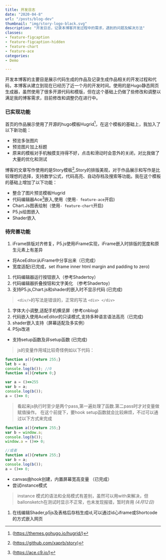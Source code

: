 ```yaml
---
title: 开发日志
date: "2020-04-8"
url: "/posts/blog-dev"
thumbnail: "img/story-logo-black.svg"
description: "开发日志，记录本博客开发过程中的需求，遇到的问题及解决方法"
classes:
- feature-figcaption
- feature-figcaption-hidden
- feature-chart
- feature-ace
categories:
- Demo

---
```

开发本博客的主要目是展示代码生成的作品及记录生成作品相关的开发过程和代码，本博客从建立到现在已经历了近一个月的开发时间。使用的是Hugo静态网页生成器，虽然使用了很多开源代码和模版，但在这个基础上仍做了些修改和调整以满足我的博客需求，目前修改和调整仍在进行中。
<!--more-->

### 已实现功能
首页的作品展示使用了开源的hugo模板Hugrid[^1]，在这个模板的基础上，我加入了以下新功能：
- 预览多张图片
- 预览图片加上标题
- 原来的模板对手机触摸支持得不好，点击和滑动时会意外的关闭，对比我做了大量的优化和测试

[^1]:(https://themes.gohugo.io/hugrid/)

博客的文章写作使用的是Story模板[^2],Story的排版美观，对于作品展示和写作是比较理想的选择，支持数学公式，代码高亮、自动存档及搜索等功能。我在这个模板的基础上增加了以下功能：
- 整合了图片预览模板Hugrid
- 代码编辑器Ace[^3]嵌入,使用（使用`- feature-ace`开启)
- Chart.Js图表绘制（使用`- feature-chart`开启)
- P5.js绘图嵌入
- Shader嵌入

[^2]:(https://github.com/xaprb/story)
[^3]:(https://ace.c9.io/)

### 待完善功能
1. iFrame排版对齐修复，P5.js使用iFrame实现，iFrame嵌入时排版的宽度和原生元素上有差异
  - 将AceEditor从iFrame中分享出来（已完成）
  - 宽度适配(已完成，set iframe inner html margin and padding to zero)
1. 代码编辑器运行按钮嵌入（参考Shadertoy）
1. 代码编辑器折叠按钮和文字美化 （参考Shadertoy）
1. 支持P5.js,Chart.js和shader的嵌入时不显示代码 (已完成)
  > `<div/>`的写法是错误的，正常的写法 `<div> </div> `
1. 字体大小调整,适配手机横坚屏（参考cnblog)
1. 代码嵌入使用AceEditor的只读模式,支持多种语言语法高亮（已完成)
1. shader嵌入支持（屏幕适配及多实例）
1. P5js改进
  - 支持setup函数及非setup函数 (已完成)
  > js的变量作用域比较奇怪例如以下代码：
  ```js
  function a(){return 255;}
  let b = a;
  console.log(b()); //0
  function a(){return 0;}
  ```
  ```js
  var a = ()=>255
  var b = a;
  console.log(b());
  a = ()=> 0;
  ```
  >看起来js执行时至少是两个pass,第一遍处理了函数.第二pass时才对变量做赋值操作。 在这个前提下，要hook setup函数就会比较麻烦，不过可以通过以下方式来完成
  ```js
  function a(){return 255;}
  var b = window.a;
  console.log(b());
  window.a = ()=> 0;

  //或者
  function a(){return 255;}
  var b = a;
  console.log(b());
  a = ()=> 0;
  ````

  - canvas由hook创建，内置屏幕宽高变量 （已完成）
  - 尝试instance模式
  > instance 模式的语法和全局模式有差别，虽然可以用with来解决，但ballonsketch在测试时显示不正常，也未发现报错，暂时弃用  _(4月12日)_
1. 在线编辑Shader,p5js及表格后存档生成id,可以通过id心iframe或Shortcode的方式嵌入网页
